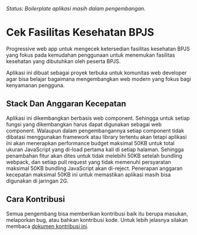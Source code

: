 *Status: Boilerplate aplikasi masih dalam pengembangan.*

# Cek Fasilitas Kesehatan BPJS
Progressive web app untuk mengecek ketersedian fasilitas kesehatan BPJS yang fokus pada kemudahan penggunaan untuk menemukan fasilitas kesehatan yang dibutuhkan oleh peserta BPJS.

Aplikasi ini dibuat sebagai proyek terbuka untuk komunitas web developer agar bisa belajar bagaimana mengembangkan web modern yang fokus bagi kenyamanan pengguna.

## Stack Dan Anggaran Kecepatan
Aplikasi ini dikembangkan berbasis web component. Sehingga untuk setiap fungsi yang dikembangkan harus dapat digunakan sebagai web component. Walaupun dalam pengembangannya setiap component tidak dibatasi menggunakan framework atau library tertentu akan tetapi aplikasi ini akan menerapkan performance budget maksimal 50KB untuk total ukuran JavaScript yang di-load pertama kali di setiap halaman. Sehingga penambahan fitur akan dites untuk tidak melebihi 50KB setelah bundling webpack, dan setiap pull request yang tidak memenuhi persyaratan maksimal 50KB bundling JavaScript akan di-reject. Penerapan anggaran kecepatan maksimal 50KB ini untuk memastikan aplikasi masih bisa digunakan di jaringan 2G.

## Cara Kontribusi
Semua pengembang bisa memberikan kontribusi baik itu berupa masukan, melaporkan bug, atau bahkan kontribusi kode. Untuk lebih jelasnya silakan membaca [dokumen kontribusi ini](https://github.com/w3id/pwa-bpjs-cek-fasilitas/blob/master/docs/CONTRIBUTING.md).
